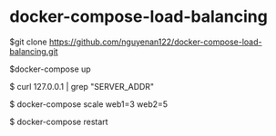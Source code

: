 # docker-compose-load-balancing

$git clone https://github.com/nguyenan122/docker-compose-load-balancing.git

$docker-compose up

$ curl 127.0.0.1 | grep "SERVER_ADDR"

$ docker-compose scale web1=3 web2=5

$ docker-compose restart

